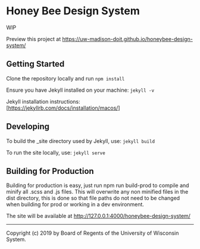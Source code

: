 # Honey Bee Design System

WIP

Preview this project at https://uw-madison-doit.github.io/honeybee-design-system/

## Getting Started
Clone the repository locally and run `npm install`

Ensure you have Jekyll installed on your machine: `jekyll -v` 

Jekyll installation instructions: [https://jekyllrb.com/docs/installation/macos/]

## Developing

To build the \_site directory used by Jekyll, use: `jekyll build`

To run the site locally, use: `jekyll serve`

## Building for Production
Building for production is easy, just run npm run build-prod to compile and minify all .scss and .js files. This will overwrite any non minified files in the dist directory, this is done so that file paths do not need to be changed when building for prod or working in a dev environment.

The site will be available at http://127.0.0.1:4000/honeybee-design-system/

---

Copyright (c) 2019 by Board of Regents of the University of Wisconsin System.
